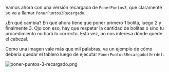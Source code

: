 Vamos ahora con una versión recargada de `PonerPuntos3`, que claramente se va a llamar `PonerPuntos3Recargado`.

¿En qué cambia? En que ahora tiene que poner primero 1 bolita, luego 2 y finalmente 3. Ojo con eso, hay que respetar la cantidad de bolitas o sino tu procedimiento no hará lo correcto. Esta vez, no nos interesa dónde quede el cabezal.

Como una imagen vale más que mil palabras, va un ejemplo de cómo debería quedar el tablero luego de ejecutar `PonerPuntos3Recargado(Verde)`:

![poner-puntos-3-recargado.png](https://raw.githubusercontent.com/sagrado-corazon-alcal/mumuki-guia-fundamentos-practica-procedimientos/master/images/poner-puntos-3-recargado.png)